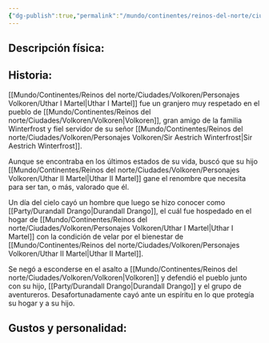 ```yaml
---
{"dg-publish":true,"permalink":"/mundo/continentes/reinos-del-norte/ciudades/volkoren/personajes-volkoren/uthar-i-martel/"}
---
```



## Descripción física:


## Historia:

[[Mundo/Continentes/Reinos del norte/Ciudades/Volkoren/Personajes Volkoren/Uthar I Martel\|Uthar I Martel]] fue un granjero muy respetado en el pueblo de [[Mundo/Continentes/Reinos del norte/Ciudades/Volkoren/Volkoren\|Volkoren]],  gran amigo de la familia Winterfrost y fiel servidor de su señor [[Mundo/Continentes/Reinos del norte/Ciudades/Volkoren/Personajes Volkoren/Sir Aestrich Winterfrost\|Sir Aestrich Winterfrost]]. 

Aunque se encontraba en los últimos estados de su vida, buscó que su hijo [[Mundo/Continentes/Reinos del norte/Ciudades/Volkoren/Personajes Volkoren/Uthar II Martel\|Uthar II Martel]]  gane el renombre que necesita para ser tan, o más, valorado que él.

Un día del cielo cayó un hombre que luego se hizo conocer como [[Party/Durandall Drango\|Durandall Drango]], el cuál fue hospedado en el hogar de [[Mundo/Continentes/Reinos del norte/Ciudades/Volkoren/Personajes Volkoren/Uthar I Martel\|Uthar I Martel]] con la condición de velar por el bienestar de [[Mundo/Continentes/Reinos del norte/Ciudades/Volkoren/Personajes Volkoren/Uthar II Martel\|Uthar II Martel]]. 

Se negó a esconderse en el asalto a [[Mundo/Continentes/Reinos del norte/Ciudades/Volkoren/Volkoren\|Volkoren]] y defendió el pueblo junto con su hijo, [[Party/Durandall Drango\|Durandall Drango]] y el grupo de aventureros. Desafortunadamente cayó ante un espíritu en lo que protegía su hogar y a su hijo.

## Gustos y personalidad:



